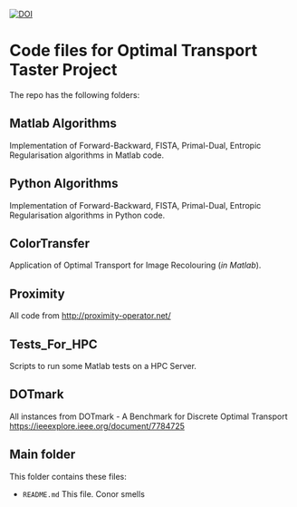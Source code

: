 [![DOI](https://zenodo.org/badge/305434774.svg)](https://zenodo.org/badge/latestdoi/305434774)

# Code files for Optimal Transport Taster Project

The repo has the following folders:
## Matlab Algorithms
Implementation of Forward-Backward, FISTA, Primal-Dual, Entropic Regularisation algorithms in Matlab code.

## Python Algorithms
Implementation of Forward-Backward, FISTA, Primal-Dual, Entropic Regularisation algorithms in Python code.

## ColorTransfer
Application of Optimal Transport for Image Recolouring (_in Matlab_).

## Proximity
All code from http://proximity-operator.net/

## Tests_For_HPC
Scripts to run some Matlab tests on a HPC Server.

## DOTmark
All instances from DOTmark - A Benchmark for Discrete Optimal Transport https://ieeexplore.ieee.org/document/7784725

## Main folder
This folder contains these files:

* ```README.md``` This file.
Conor smells

